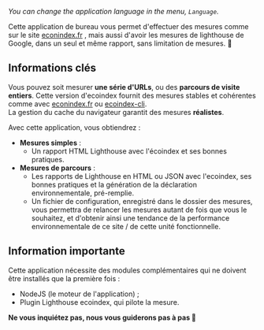 _You can change the application language in the menu, `Language`._

Cette application de bureau vous permet d'effectuer des mesures comme sur le site [econindex.fr](https://econindex.fr) , mais aussi d'avoir les mesures de lighthouse de Google, dans un seul et même rapport, sans limitation de mesures. 🎉

## Informations clés

Vous pouvez soit mesurer **une série d'URLs**, ou des **parcours de visite entiers**.
Cette version d'ecoindex fournit des mesures stables et cohérentes comme avec [econindex.fr](https://econindex.fr) ou [ecoindex-cli](https://github.com/cnumr/ecoindex_python_fullstack/blob/main/projects/ecoindex_cli/README.md).  
La gestion du cache du navigateur garantit des mesures **réalistes**.

Avec cette application, vous obtiendrez :

-   **Mesures simples** :
    -   Un rapport HTML Lighthouse avec l'écoindex et ses bonnes pratiques.
-   **Mesures de parcours** :
    -   Les rapports de Lighthouse en HTML ou JSON avec l'ecoindex, ses bonnes pratiques et la génération de la déclaration environnementale, pré-remplie.
    -   Un fichier de configuration, enregistré dans le dossier des mesures, vous permettra de relancer les mesures autant de fois que vous le souhaitez, et d'obtenir ainsi une tendance de la performance environnementale de ce site / de cette unité fonctionnelle.

## Information importante

Cette application nécessite des modules complémentaires qui ne doivent être installés que la première fois :

-   NodeJS (le moteur de l'application) ;
-   Plugin Lighthouse ecoindex, qui pilote la mesure.

**Ne vous inquiétez pas, nous vous guiderons pas à pas 🙏**
